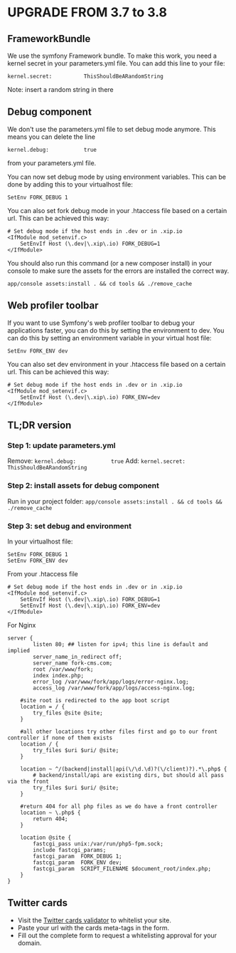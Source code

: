 UPGRADE FROM 3.7 to 3.8
=======================

## FrameworkBundle

We use the symfony Framework bundle. To make this work, you need a kernel secret in your parameters.yml file. You can add this line to your file:

    kernel.secret:          ThisShouldBeARandomString

Note: insert a random string in there

## Debug component

We don't use the parameters.yml file to set debug mode anymore. This means you can delete the line

    kernel.debug:           true

from your parameters.yml file.

You can now set debug mode by using environment variables. This can be done by adding this to your virtualhost file:

    SetEnv FORK_DEBUG 1

You can also set fork debug mode in your .htaccess file based on a certain url. This can be achieved this way:

    # Set debug mode if the host ends in .dev or in .xip.io
    <IfModule mod_setenvif.c>
        SetEnvIf Host (\.dev|\.xip\.io) FORK_DEBUG=1
    </IfModule>

You should also run this command (or a new composer install) in your console to make sure the assets for the errors are installed the correct way.

    app/console assets:install . && cd tools && ./remove_cache

## Web profiler toolbar

If you want to use Symfony's web profiler toolbar to debug your applications faster, you can do this by setting the environment to dev.
You can do this by setting an environment variable in your virtual host file:

    SetEnv FORK_ENV dev

You can also set dev environment in your .htaccess file based on a certain url. This can be achieved this way:

    # Set debug mode if the host ends in .dev or in .xip.io
    <IfModule mod_setenvif.c>
        SetEnvIf Host (\.dev|\.xip\.io) FORK_ENV=dev
    </IfModule>

## TL;DR version

### Step 1: update parameters.yml

Remove: ````kernel.debug:           true````
Add: ````kernel.secret:          ThisShouldBeARandomString````

### Step 2: install assets for debug component

Run in your project folder: ````app/console assets:install . && cd tools && ./remove_cache````

### Step 3: set debug and environment

In your virtualhost file:

    SetEnv FORK_DEBUG 1
    SetEnv FORK_ENV dev

From your .htaccess file

    # Set debug mode if the host ends in .dev or in .xip.io
    <IfModule mod_setenvif.c>
        SetEnvIf Host (\.dev|\.xip\.io) FORK_DEBUG=1
        SetEnvIf Host (\.dev|\.xip\.io) FORK_ENV=dev
    </IfModule>


For Nginx

    server {
            listen 80; ## listen for ipv4; this line is default and implied
            server_name_in_redirect off;
            server_name fork-cms.com;
            root /var/www/fork;
            index index.php;
            error_log /var/www/fork/app/logs/error-nginx.log;
            access_log /var/www/fork/app/logs/access-nginx.log;
    
        #site root is redirected to the app boot script
        location = / {
            try_files @site @site;
        }
    
        #all other locations try other files first and go to our front controller if none of them exists
        location / {
            try_files $uri $uri/ @site;
        }
    
        location ~ ^/(backend|install|api(\/\d.\d)?(\/client)?).*\.php$ {
            # backend/install/api are existing dirs, but should all pass via the front
            try_files $uri $uri/ @site;
        }
    
        #return 404 for all php files as we do have a front controller
        location ~ \.php$ {
            return 404;
        }
    
        location @site {
            fastcgi_pass unix:/var/run/php5-fpm.sock;
            include fastcgi_params;
            fastcgi_param  FORK_DEBUG 1;
            fastcgi_param  FORK_ENV dev;
            fastcgi_param  SCRIPT_FILENAME $document_root/index.php;
        }
    }

## Twitter cards
* Visit the [Twitter cards validator](https://cards-dev.twitter.com/validator) to whitelist your site.
* Paste your url with the cards meta-tags in the form.
* Fill out the complete form to request a whitelisting approval for your domain.
